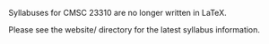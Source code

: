 Syllabuses for CMSC 23310 are no longer written in LaTeX.

Please see the website/ directory for the latest syllabus information.
